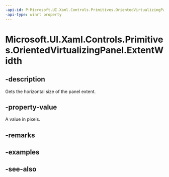 ```yaml
---
-api-id: P:Microsoft.UI.Xaml.Controls.Primitives.OrientedVirtualizingPanel.ExtentWidth
-api-type: winrt property
---
```


<!-- Property syntax
public double ExtentWidth { get; }
-->

# Microsoft.UI.Xaml.Controls.Primitives.OrientedVirtualizingPanel.ExtentWidth

## -description
Gets the horizontal size of the panel extent.

## -property-value
A value in pixels.

## -remarks

## -examples

## -see-also
